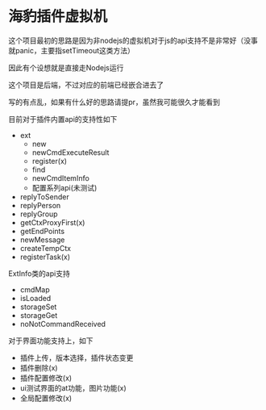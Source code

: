 # 海豹插件虚拟机

这个项目最初的思路是因为非nodejs的虚拟机对于js的api支持不是非常好（没事就panic，主要指setTimeout这类方法）

因此有个设想就是直接走Nodejs运行

这个项目是后端，不过对应的前端已经嵌合进去了

写的有点乱，如果有什么好的思路请提pr，虽然我可能很久才能看到

目前对于插件内置api的支持性如下

- ext
  - new
  - newCmdExecuteResult
  - register(x)
  - find
  - newCmdItemInfo
  - 配置系列api(未测试)
- replyToSender
- replyPerson
- replyGroup
- getCtxProxyFirst(x)
- getEndPoints
- newMessage
- createTempCtx
- registerTask(x)

ExtInfo类的api支持

- cmdMap
- isLoaded
- storageSet
- storageGet
- noNotCommandReceived

对于界面功能支持上，如下

- 插件上传，版本选择，插件状态变更
- 插件删除(x)
- 插件配置修改(x)
- ui测试界面的at功能，图片功能(x)
- 全局配置修改(x)